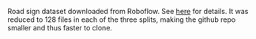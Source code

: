 Road sign dataset downloaded from Roboflow. See [here](https://universe.roboflow.com/roboflow-100/road-signs-6ih4y/dataset/2) for details.
It was reduced to 128 files in each of the three splits, making the github repo smaller and thus faster to clone.